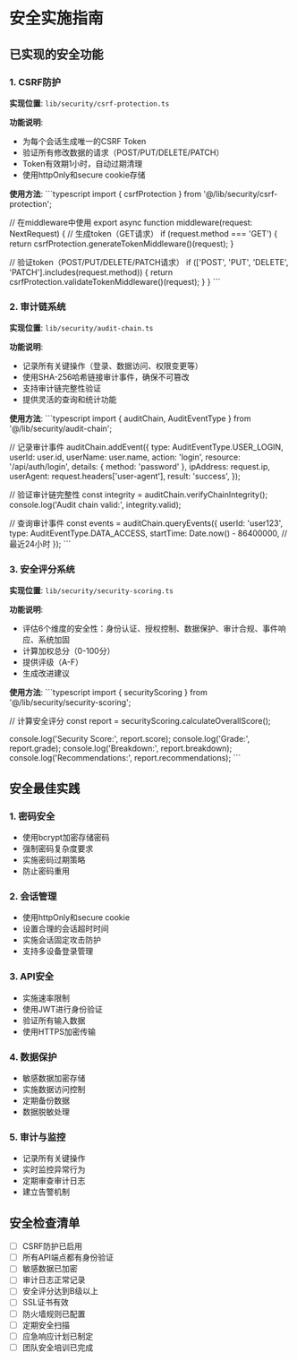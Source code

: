 # 安全实施指南

## 已实现的安全功能

### 1. CSRF防护

**实现位置**: `lib/security/csrf-protection.ts`

**功能说明**:
- 为每个会话生成唯一的CSRF Token
- 验证所有修改数据的请求（POST/PUT/DELETE/PATCH）
- Token有效期1小时，自动过期清理
- 使用httpOnly和secure cookie存储

**使用方法**:
\`\`\`typescript
import { csrfProtection } from '@/lib/security/csrf-protection';

// 在middleware中使用
export async function middleware(request: NextRequest) {
  // 生成token（GET请求）
  if (request.method === 'GET') {
    return csrfProtection.generateTokenMiddleware()(request);
  }
  
  // 验证token（POST/PUT/DELETE/PATCH请求）
  if (['POST', 'PUT', 'DELETE', 'PATCH'].includes(request.method)) {
    return csrfProtection.validateTokenMiddleware()(request);
  }
}
\`\`\`

### 2. 审计链系统

**实现位置**: `lib/security/audit-chain.ts`

**功能说明**:
- 记录所有关键操作（登录、数据访问、权限变更等）
- 使用SHA-256哈希链接审计事件，确保不可篡改
- 支持审计链完整性验证
- 提供灵活的查询和统计功能

**使用方法**:
\`\`\`typescript
import { auditChain, AuditEventType } from '@/lib/security/audit-chain';

// 记录审计事件
auditChain.addEvent({
  type: AuditEventType.USER_LOGIN,
  userId: user.id,
  userName: user.name,
  action: 'login',
  resource: '/api/auth/login',
  details: { method: 'password' },
  ipAddress: request.ip,
  userAgent: request.headers['user-agent'],
  result: 'success',
});

// 验证审计链完整性
const integrity = auditChain.verifyChainIntegrity();
console.log('Audit chain valid:', integrity.valid);

// 查询审计事件
const events = auditChain.queryEvents({
  userId: 'user123',
  type: AuditEventType.DATA_ACCESS,
  startTime: Date.now() - 86400000, // 最近24小时
});
\`\`\`

### 3. 安全评分系统

**实现位置**: `lib/security/security-scoring.ts`

**功能说明**:
- 评估6个维度的安全性：身份认证、授权控制、数据保护、审计合规、事件响应、系统加固
- 计算加权总分（0-100分）
- 提供评级（A-F）
- 生成改进建议

**使用方法**:
\`\`\`typescript
import { securityScoring } from '@/lib/security/security-scoring';

// 计算安全评分
const report = securityScoring.calculateOverallScore();

console.log('Security Score:', report.score);
console.log('Grade:', report.grade);
console.log('Breakdown:', report.breakdown);
console.log('Recommendations:', report.recommendations);
\`\`\`

## 安全最佳实践

### 1. 密码安全
- 使用bcrypt加密存储密码
- 强制密码复杂度要求
- 实施密码过期策略
- 防止密码重用

### 2. 会话管理
- 使用httpOnly和secure cookie
- 设置合理的会话超时时间
- 实施会话固定攻击防护
- 支持多设备登录管理

### 3. API安全
- 实施速率限制
- 使用JWT进行身份验证
- 验证所有输入数据
- 使用HTTPS加密传输

### 4. 数据保护
- 敏感数据加密存储
- 实施数据访问控制
- 定期备份数据
- 数据脱敏处理

### 5. 审计与监控
- 记录所有关键操作
- 实时监控异常行为
- 定期审查审计日志
- 建立告警机制

## 安全检查清单

- [ ] CSRF防护已启用
- [ ] 所有API端点都有身份验证
- [ ] 敏感数据已加密
- [ ] 审计日志正常记录
- [ ] 安全评分达到B级以上
- [ ] SSL证书有效
- [ ] 防火墙规则已配置
- [ ] 定期安全扫描
- [ ] 应急响应计划已制定
- [ ] 团队安全培训已完成
